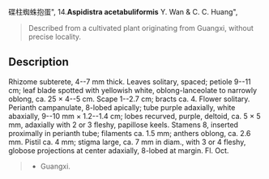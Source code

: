 碟柱蜘蛛抱蛋",
14.**Aspidistra acetabuliformis** Y. Wan & C. C. Huang",

> Described from a cultivated plant originating from Guangxi, without precise locality.

## Description
Rhizome subterete, 4--7 mm thick. Leaves solitary, spaced; petiole 9--11 cm; leaf blade spotted with yellowish white, oblong-lanceolate to narrowly oblong, ca. 25 × 4--5 cm. Scape 1--2.7 cm; bracts ca. 4. Flower solitary. Perianth campanulate, 8-lobed apically; tube purple adaxially, white abaxially, 9--10 mm × 1.2--1.4 cm; lobes recurved, purple, deltoid, ca. 5 × 5 mm, adaxially with 2 or 3 fleshy, papillose keels. Stamens 8, inserted proximally in perianth tube; filaments ca. 1.5 mm; anthers oblong, ca. 2.6 mm. Pistil ca. 4 mm; stigma large, ca. 7 mm in diam., with 3 or 4 fleshy, globose projections at center adaxially, 8-lobed at margin. Fl. Oct.

> * Guangxi.
